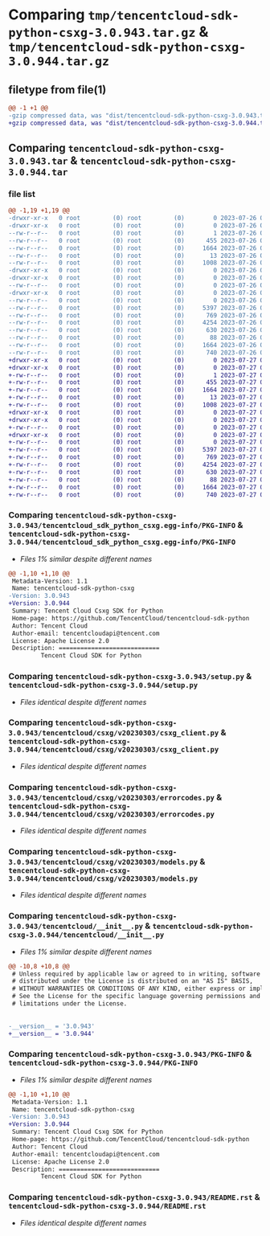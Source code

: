 # Comparing `tmp/tencentcloud-sdk-python-csxg-3.0.943.tar.gz` & `tmp/tencentcloud-sdk-python-csxg-3.0.944.tar.gz`

## filetype from file(1)

```diff
@@ -1 +1 @@
-gzip compressed data, was "dist/tencentcloud-sdk-python-csxg-3.0.943.tar", last modified: Wed Jul 26 00:35:03 2023, max compression
+gzip compressed data, was "dist/tencentcloud-sdk-python-csxg-3.0.944.tar", last modified: Thu Jul 27 02:13:06 2023, max compression
```

## Comparing `tencentcloud-sdk-python-csxg-3.0.943.tar` & `tencentcloud-sdk-python-csxg-3.0.944.tar`

### file list

```diff
@@ -1,19 +1,19 @@
-drwxr-xr-x   0 root         (0) root         (0)        0 2023-07-26 00:35:03.000000 tencentcloud-sdk-python-csxg-3.0.943/
-drwxr-xr-x   0 root         (0) root         (0)        0 2023-07-26 00:35:03.000000 tencentcloud-sdk-python-csxg-3.0.943/tencentcloud_sdk_python_csxg.egg-info/
--rw-r--r--   0 root         (0) root         (0)        1 2023-07-26 00:35:03.000000 tencentcloud-sdk-python-csxg-3.0.943/tencentcloud_sdk_python_csxg.egg-info/dependency_links.txt
--rw-r--r--   0 root         (0) root         (0)      455 2023-07-26 00:35:03.000000 tencentcloud-sdk-python-csxg-3.0.943/tencentcloud_sdk_python_csxg.egg-info/SOURCES.txt
--rw-r--r--   0 root         (0) root         (0)     1664 2023-07-26 00:35:03.000000 tencentcloud-sdk-python-csxg-3.0.943/tencentcloud_sdk_python_csxg.egg-info/PKG-INFO
--rw-r--r--   0 root         (0) root         (0)       13 2023-07-26 00:35:03.000000 tencentcloud-sdk-python-csxg-3.0.943/tencentcloud_sdk_python_csxg.egg-info/top_level.txt
--rw-r--r--   0 root         (0) root         (0)     1008 2023-07-26 00:35:03.000000 tencentcloud-sdk-python-csxg-3.0.943/setup.py
-drwxr-xr-x   0 root         (0) root         (0)        0 2023-07-26 00:35:03.000000 tencentcloud-sdk-python-csxg-3.0.943/tencentcloud/
-drwxr-xr-x   0 root         (0) root         (0)        0 2023-07-26 00:35:03.000000 tencentcloud-sdk-python-csxg-3.0.943/tencentcloud/csxg/
--rw-r--r--   0 root         (0) root         (0)        0 2023-07-26 00:35:03.000000 tencentcloud-sdk-python-csxg-3.0.943/tencentcloud/csxg/__init__.py
-drwxr-xr-x   0 root         (0) root         (0)        0 2023-07-26 00:35:03.000000 tencentcloud-sdk-python-csxg-3.0.943/tencentcloud/csxg/v20230303/
--rw-r--r--   0 root         (0) root         (0)        0 2023-07-26 00:35:03.000000 tencentcloud-sdk-python-csxg-3.0.943/tencentcloud/csxg/v20230303/__init__.py
--rw-r--r--   0 root         (0) root         (0)     5397 2023-07-26 00:35:03.000000 tencentcloud-sdk-python-csxg-3.0.943/tencentcloud/csxg/v20230303/csxg_client.py
--rw-r--r--   0 root         (0) root         (0)      769 2023-07-26 00:35:03.000000 tencentcloud-sdk-python-csxg-3.0.943/tencentcloud/csxg/v20230303/errorcodes.py
--rw-r--r--   0 root         (0) root         (0)     4254 2023-07-26 00:35:03.000000 tencentcloud-sdk-python-csxg-3.0.943/tencentcloud/csxg/v20230303/models.py
--rw-r--r--   0 root         (0) root         (0)      630 2023-07-26 00:35:03.000000 tencentcloud-sdk-python-csxg-3.0.943/tencentcloud/__init__.py
--rw-r--r--   0 root         (0) root         (0)       88 2023-07-26 00:35:03.000000 tencentcloud-sdk-python-csxg-3.0.943/setup.cfg
--rw-r--r--   0 root         (0) root         (0)     1664 2023-07-26 00:35:03.000000 tencentcloud-sdk-python-csxg-3.0.943/PKG-INFO
--rw-r--r--   0 root         (0) root         (0)      740 2023-07-26 00:35:03.000000 tencentcloud-sdk-python-csxg-3.0.943/README.rst
+drwxr-xr-x   0 root         (0) root         (0)        0 2023-07-27 02:13:06.000000 tencentcloud-sdk-python-csxg-3.0.944/
+drwxr-xr-x   0 root         (0) root         (0)        0 2023-07-27 02:13:06.000000 tencentcloud-sdk-python-csxg-3.0.944/tencentcloud_sdk_python_csxg.egg-info/
+-rw-r--r--   0 root         (0) root         (0)        1 2023-07-27 02:13:06.000000 tencentcloud-sdk-python-csxg-3.0.944/tencentcloud_sdk_python_csxg.egg-info/dependency_links.txt
+-rw-r--r--   0 root         (0) root         (0)      455 2023-07-27 02:13:06.000000 tencentcloud-sdk-python-csxg-3.0.944/tencentcloud_sdk_python_csxg.egg-info/SOURCES.txt
+-rw-r--r--   0 root         (0) root         (0)     1664 2023-07-27 02:13:06.000000 tencentcloud-sdk-python-csxg-3.0.944/tencentcloud_sdk_python_csxg.egg-info/PKG-INFO
+-rw-r--r--   0 root         (0) root         (0)       13 2023-07-27 02:13:06.000000 tencentcloud-sdk-python-csxg-3.0.944/tencentcloud_sdk_python_csxg.egg-info/top_level.txt
+-rw-r--r--   0 root         (0) root         (0)     1008 2023-07-27 02:13:06.000000 tencentcloud-sdk-python-csxg-3.0.944/setup.py
+drwxr-xr-x   0 root         (0) root         (0)        0 2023-07-27 02:13:06.000000 tencentcloud-sdk-python-csxg-3.0.944/tencentcloud/
+drwxr-xr-x   0 root         (0) root         (0)        0 2023-07-27 02:13:06.000000 tencentcloud-sdk-python-csxg-3.0.944/tencentcloud/csxg/
+-rw-r--r--   0 root         (0) root         (0)        0 2023-07-27 02:13:06.000000 tencentcloud-sdk-python-csxg-3.0.944/tencentcloud/csxg/__init__.py
+drwxr-xr-x   0 root         (0) root         (0)        0 2023-07-27 02:13:06.000000 tencentcloud-sdk-python-csxg-3.0.944/tencentcloud/csxg/v20230303/
+-rw-r--r--   0 root         (0) root         (0)        0 2023-07-27 02:13:06.000000 tencentcloud-sdk-python-csxg-3.0.944/tencentcloud/csxg/v20230303/__init__.py
+-rw-r--r--   0 root         (0) root         (0)     5397 2023-07-27 02:13:06.000000 tencentcloud-sdk-python-csxg-3.0.944/tencentcloud/csxg/v20230303/csxg_client.py
+-rw-r--r--   0 root         (0) root         (0)      769 2023-07-27 02:13:06.000000 tencentcloud-sdk-python-csxg-3.0.944/tencentcloud/csxg/v20230303/errorcodes.py
+-rw-r--r--   0 root         (0) root         (0)     4254 2023-07-27 02:13:06.000000 tencentcloud-sdk-python-csxg-3.0.944/tencentcloud/csxg/v20230303/models.py
+-rw-r--r--   0 root         (0) root         (0)      630 2023-07-27 02:13:06.000000 tencentcloud-sdk-python-csxg-3.0.944/tencentcloud/__init__.py
+-rw-r--r--   0 root         (0) root         (0)       88 2023-07-27 02:13:06.000000 tencentcloud-sdk-python-csxg-3.0.944/setup.cfg
+-rw-r--r--   0 root         (0) root         (0)     1664 2023-07-27 02:13:06.000000 tencentcloud-sdk-python-csxg-3.0.944/PKG-INFO
+-rw-r--r--   0 root         (0) root         (0)      740 2023-07-27 02:13:06.000000 tencentcloud-sdk-python-csxg-3.0.944/README.rst
```

### Comparing `tencentcloud-sdk-python-csxg-3.0.943/tencentcloud_sdk_python_csxg.egg-info/PKG-INFO` & `tencentcloud-sdk-python-csxg-3.0.944/tencentcloud_sdk_python_csxg.egg-info/PKG-INFO`

 * *Files 1% similar despite different names*

```diff
@@ -1,10 +1,10 @@
 Metadata-Version: 1.1
 Name: tencentcloud-sdk-python-csxg
-Version: 3.0.943
+Version: 3.0.944
 Summary: Tencent Cloud Csxg SDK for Python
 Home-page: https://github.com/TencentCloud/tencentcloud-sdk-python
 Author: Tencent Cloud
 Author-email: tencentcloudapi@tencent.com
 License: Apache License 2.0
 Description: ============================
         Tencent Cloud SDK for Python
```

### Comparing `tencentcloud-sdk-python-csxg-3.0.943/setup.py` & `tencentcloud-sdk-python-csxg-3.0.944/setup.py`

 * *Files identical despite different names*

### Comparing `tencentcloud-sdk-python-csxg-3.0.943/tencentcloud/csxg/v20230303/csxg_client.py` & `tencentcloud-sdk-python-csxg-3.0.944/tencentcloud/csxg/v20230303/csxg_client.py`

 * *Files identical despite different names*

### Comparing `tencentcloud-sdk-python-csxg-3.0.943/tencentcloud/csxg/v20230303/errorcodes.py` & `tencentcloud-sdk-python-csxg-3.0.944/tencentcloud/csxg/v20230303/errorcodes.py`

 * *Files identical despite different names*

### Comparing `tencentcloud-sdk-python-csxg-3.0.943/tencentcloud/csxg/v20230303/models.py` & `tencentcloud-sdk-python-csxg-3.0.944/tencentcloud/csxg/v20230303/models.py`

 * *Files identical despite different names*

### Comparing `tencentcloud-sdk-python-csxg-3.0.943/tencentcloud/__init__.py` & `tencentcloud-sdk-python-csxg-3.0.944/tencentcloud/__init__.py`

 * *Files 1% similar despite different names*

```diff
@@ -10,8 +10,8 @@
 # Unless required by applicable law or agreed to in writing, software
 # distributed under the License is distributed on an "AS IS" BASIS,
 # WITHOUT WARRANTIES OR CONDITIONS OF ANY KIND, either express or implied.
 # See the License for the specific language governing permissions and
 # limitations under the License.
 
 
-__version__ = '3.0.943'
+__version__ = '3.0.944'
```

### Comparing `tencentcloud-sdk-python-csxg-3.0.943/PKG-INFO` & `tencentcloud-sdk-python-csxg-3.0.944/PKG-INFO`

 * *Files 1% similar despite different names*

```diff
@@ -1,10 +1,10 @@
 Metadata-Version: 1.1
 Name: tencentcloud-sdk-python-csxg
-Version: 3.0.943
+Version: 3.0.944
 Summary: Tencent Cloud Csxg SDK for Python
 Home-page: https://github.com/TencentCloud/tencentcloud-sdk-python
 Author: Tencent Cloud
 Author-email: tencentcloudapi@tencent.com
 License: Apache License 2.0
 Description: ============================
         Tencent Cloud SDK for Python
```

### Comparing `tencentcloud-sdk-python-csxg-3.0.943/README.rst` & `tencentcloud-sdk-python-csxg-3.0.944/README.rst`

 * *Files identical despite different names*

